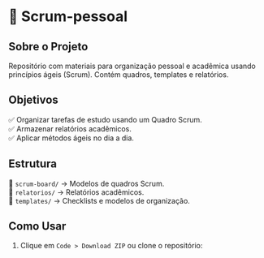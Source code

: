 # 📌 Scrum-pessoal

## Sobre o Projeto
Repositório com materiais para organização pessoal e acadêmica usando princípios ágeis (Scrum). Contém quadros, templates e relatórios.

## Objetivos
✅ Organizar tarefas de estudo usando um Quadro Scrum.  
✅ Armazenar relatórios acadêmicos.  
✅ Aplicar métodos ágeis no dia a dia.

## Estrutura
📁 `scrum-board/` → Modelos de quadros Scrum.  
📁 `relatorios/` → Relatórios acadêmicos.  
📁 `templates/` → Checklists e modelos de organização.

## Como Usar
1. Clique em `Code > Download ZIP` ou clone o repositório:
